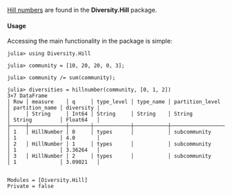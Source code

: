 [Hill numbers](http://www.jstor.org/stable/1934352) are found in the
**Diversity.Hill** package.

#### Usage

Accessing the main functionality in the package is simple:

```jldoctest
julia> using Diversity.Hill

julia> community = [10, 20, 20, 0, 3];

julia> community /= sum(community);

julia> diversities = hillnumber(community, [0, 1, 2])
3×7 DataFrame
│ Row │ measure    │ q     │ type_level │ type_name │ partition_level │ partition_name │ diversity │
│     │ String     │ Int64 │ String     │ String    │ String          │ String         │ Float64   │
├─────┼────────────┼───────┼────────────┼───────────┼─────────────────┼────────────────┼───────────┤
│ 1   │ HillNumber │ 0     │ types      │           │ subcommunity    │ 1              │ 4.0       │
│ 2   │ HillNumber │ 1     │ types      │           │ subcommunity    │ 1              │ 3.36264   │
│ 3   │ HillNumber │ 2     │ types      │           │ subcommunity    │ 1              │ 3.09021   │
```

```@contents
```

```@autodocs
Modules = [Diversity.Hill]
Private = false
```

```@index
```
